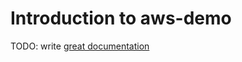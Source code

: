 # Introduction to aws-demo

TODO: write [great documentation](http://jacobian.org/writing/what-to-write/)
